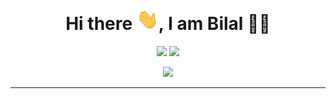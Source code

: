 <span align="center">
 <h1>Hi there <img src="https://raw.githubusercontent.com/ABSphreak/ABSphreak/master/gifs/Hi.gif" width="35px">, I am Bilal 👨‍💻 </h1>
  
 
[![](https://img.icons8.com/color/32/000000/linkedin.png)](https://www.linkedin.com/in/bilalimamoglu/)
[![](https://img.icons8.com/plasticine/32/000000/instagram.png)](https://www.instagram.com/bilalimg/)


![](https://komarev.com/ghpvc/?username=bilalimg&color=brightgreen&style=flat)

</span>

---
